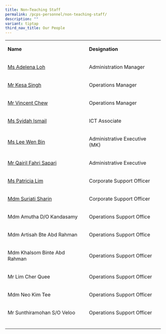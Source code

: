```yaml
---
title: Non–Teaching Staff
permalink: /pcps-personnel/non-teaching-staff/
description: ""
variant: tiptap
third_nav_title: Our People
---
```

<table style="minWidth: 50px">
<colgroup>
<col>
<col>
</colgroup>
<tbody>
<tr>
<td rowspan="1" colspan="1">
<p><strong>Name</strong>
</p>
</td>
<td rowspan="1" colspan="1">
<p><strong>Designation</strong>
</p>
</td>
</tr>
<tr>
<td rowspan="1" colspan="1">
<p><a href="mailto: loh_khar_yin_a@schools.gov.sg" rel="noopener noreferrer nofollow" target="_blank">Ms Adelena Loh</a>
</p>
</td>
<td rowspan="1" colspan="1">
<p>Administration Manager</p>
</td>
</tr>
<tr>
<td rowspan="1" colspan="1">
<p><a href="mailto: kesa_singh@schools.gov.sg" rel="noopener noreferrer nofollow" target="_blank">Mr Kesa Singh</a>
</p>
</td>
<td rowspan="1" colspan="1">
<p>Operations Manager</p>
</td>
</tr>
<tr>
<td rowspan="1" colspan="1">
<p><a href="mailto: chew_ban_seng@schools.gov.sg" rel="noopener noreferrer nofollow" target="_blank">Mr Vincent Chew</a>
</p>
</td>
<td rowspan="1" colspan="1">
<p>Operations Manager</p>
</td>
</tr>
<tr>
<td rowspan="1" colspan="1">
<p><a href="mailto: siti_rusyidah_mohd_ismail@schools.gov.sg" rel="noopener noreferrer nofollow" target="_blank">Ms Syidah Ismail</a>
</p>
</td>
<td rowspan="1" colspan="1">
<p>ICT Associate</p>
</td>
</tr>
<tr>
<td rowspan="1" colspan="1">
<p><a href="mailto: LEE_Wen_Bin@schools.gov.sg" rel="noopener noreferrer nofollow" target="_blank">Ms Lee Wen Bin</a>
</p>
</td>
<td rowspan="1" colspan="1">
<p>Administrative Executive (MK)</p>
</td>
</tr>
<tr>
<td rowspan="1" colspan="1">
<p><a href="mailto: qairil_fahri_sapari@schools.gov.sg" rel="noopener noreferrer nofollow" target="_blank">Mr Qairil Fahri Sapari</a>
</p>
</td>
<td rowspan="1" colspan="1">
<p>Administrative Executive</p>
</td>
</tr>
<tr>
<td rowspan="1" colspan="1">
<p><a href="mailto: Lim_Wei_Chin_Patricia@schools.gov.sg" rel="noopener noreferrer nofollow" target="_blank">Ms Patricia Lim</a>
</p>
</td>
<td rowspan="1" colspan="1">
<p>Corporate Support Officer</p>
</td>
</tr>
<tr>
<td rowspan="1" colspan="1">
<p><a href="mailto: Suriati_Sharin@schools.gov.sg" rel="noopener noreferrer nofollow" target="_blank">Mdm Suriati Sharin</a>
</p>
</td>
<td rowspan="1" colspan="1">
<p>Corporate Support Officer</p>
</td>
</tr>
<tr>
<td rowspan="1" colspan="1">
<p>Mdm Amutha D/O Kandasamy</p>
</td>
<td rowspan="1" colspan="1">
<p>Operations Support Office</p>
</td>
</tr>
<tr>
<td rowspan="1" colspan="1">
<p>Mdm Artisah Bte Abd Rahman</p>
</td>
<td rowspan="1" colspan="1">
<p>Operations Support Office</p>
</td>
</tr>
<tr>
<td rowspan="1" colspan="1">
<p>Mdm Khalsom Binte Abd Rahman</p>
</td>
<td rowspan="1" colspan="1">
<p>Operations Support Officer</p>
</td>
</tr>
<tr>
<td rowspan="1" colspan="1">
<p>Mr Lim Cher Quee</p>
</td>
<td rowspan="1" colspan="1">
<p>Operations Support Officer</p>
</td>
</tr>
<tr>
<td rowspan="1" colspan="1">
<p>Mdm Neo Kim Tee</p>
</td>
<td rowspan="1" colspan="1">
<p>Operations Support Officer</p>
</td>
</tr>
<tr>
<td rowspan="1" colspan="1">
<p>Mr Sunthiramohan S/O Veloo</p>
</td>
<td rowspan="1" colspan="1">
<p>Operations Support Officer</p>
</td>
</tr>
<tr>
<td rowspan="1" colspan="1">
<p></p>
</td>
<td rowspan="1" colspan="1">
<p></p>
</td>
</tr>
</tbody>
</table>
<p></p>